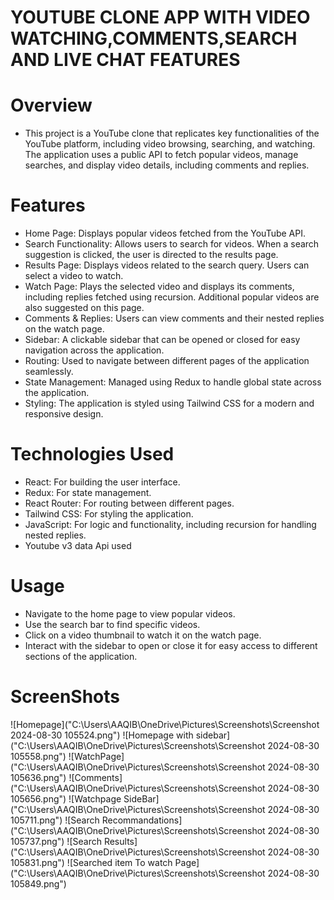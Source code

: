 # YOUTUBE CLONE APP WITH VIDEO WATCHING,COMMENTS,SEARCH AND LIVE CHAT FEATURES

# Overview

- This project is a YouTube clone that replicates key functionalities of the YouTube platform, including video browsing, searching, and watching. The application uses a public API to fetch popular videos, manage searches, and display video details, including comments and replies.

# Features

- Home Page: Displays popular videos fetched from the YouTube API.
- Search Functionality: Allows users to search for videos. When a search suggestion is clicked, the user is directed to the results page.
- Results Page: Displays videos related to the search query. Users can select a video to watch.
- Watch Page: Plays the selected video and displays its comments, including replies fetched using recursion. Additional popular videos are also suggested on this page.
- Comments & Replies: Users can view comments and their nested replies on the watch page.
- Sidebar: A clickable sidebar that can be opened or closed for easy navigation across the application.
- Routing: Used to navigate between different pages of the application seamlessly.
- State Management: Managed using Redux to handle global state across the application.
- Styling: The application is styled using Tailwind CSS for a modern and responsive design.

# Technologies Used

- React: For building the user interface.
- Redux: For state management.
- React Router: For routing between different pages.
- Tailwind CSS: For styling the application.
- JavaScript: For logic and functionality, including recursion for handling nested replies.
- Youtube v3 data Api used

# Usage

- Navigate to the home page to view popular videos.
- Use the search bar to find specific videos.
- Click on a video thumbnail to watch it on the watch page.
- Interact with the sidebar to open or close it for easy access to different sections of the application.

# ScreenShots

![Homepage]("C:\Users\AAQIB\OneDrive\Pictures\Screenshots\Screenshot 2024-08-30 105524.png")
![Homepage with sidebar]("C:\Users\AAQIB\OneDrive\Pictures\Screenshots\Screenshot 2024-08-30 105558.png")
![WatchPage]("C:\Users\AAQIB\OneDrive\Pictures\Screenshots\Screenshot 2024-08-30 105636.png")
![Comments]("C:\Users\AAQIB\OneDrive\Pictures\Screenshots\Screenshot 2024-08-30 105656.png")
![Watchpage SideBar]("C:\Users\AAQIB\OneDrive\Pictures\Screenshots\Screenshot 2024-08-30 105711.png")
![Search Recommandations]("C:\Users\AAQIB\OneDrive\Pictures\Screenshots\Screenshot 2024-08-30 105737.png")
![Search Results]("C:\Users\AAQIB\OneDrive\Pictures\Screenshots\Screenshot 2024-08-30 105831.png")
![Searched item To watch Page]("C:\Users\AAQIB\OneDrive\Pictures\Screenshots\Screenshot 2024-08-30 105849.png")
